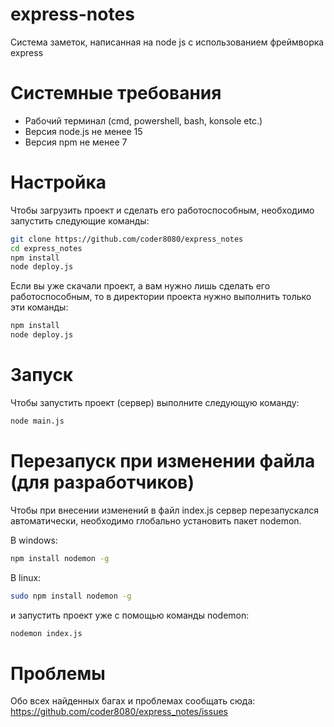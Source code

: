 # express-notes
Система заметок, написанная на node js с использованием фреймворка express

# Системные требования
- Рабочий терминал (cmd, powershell, bash, konsole etc.)
- Версия node.js не менее 15
- Версия npm не менее 7

# Настройка
Чтобы загрузить проект и сделать его работоспособным, необходимо запустить следующие команды:
```bash
git clone https://github.com/coder8080/express_notes
cd express_notes
npm install
node deploy.js
```

Если вы уже скачали проект, а вам нужно лишь сделать его работоспособным, то в директории проекта нужно выполнить только эти команды:
```bash
npm install
node deploy.js
```

# Запуск
Чтобы запустить проект (сервер) выполните следующую команду:
```bash
node main.js
```

# Перезапуск при изменении файла (для разработчиков)
Чтобы при внесении изменений в файл index.js сервер перезапускался автоматически, необходимо глобально установить пакет nodemon.

В windows:
```bash
npm install nodemon -g 
```

В linux:
```bash
sudo npm install nodemon -g
```

и запустить проект уже с помощью команды nodemon:
```bash
nodemon index.js
```

# Проблемы
Обо всех найденных багах и проблемах сообщать сюда: https://github.com/coder8080/express_notes/issues
